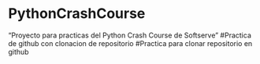 # PythonCrashCourse
“Proyecto para practicas del Python Crash Course de Softserve”
#Practica de github con clonacion de repositorio
#Practica para clonar repositorio en github
